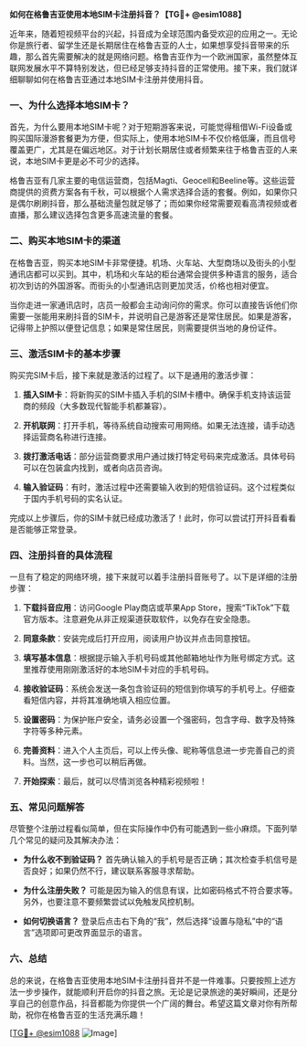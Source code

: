 **如何在格鲁吉亚使用本地SIM卡注册抖音？【TG💪+ @esim1088】**

近年来，随着短视频平台的兴起，抖音成为全球范围内备受欢迎的应用之一。无论你是旅行者、留学生还是长期居住在格鲁吉亚的人士，如果想享受抖音带来的乐趣，那么首先需要解决的就是网络问题。格鲁吉亚作为一个欧洲国家，虽然整体互联网发展水平不算特别发达，但已经足够支持抖音的正常使用。接下来，我们就详细聊聊如何在格鲁吉亚通过本地SIM卡注册并使用抖音。

### 一、为什么选择本地SIM卡？

首先，为什么要用本地SIM卡呢？对于短期游客来说，可能觉得租借Wi-Fi设备或购买国际漫游套餐更为方便，但实际上，使用本地SIM卡不仅价格低廉，而且信号覆盖更广，尤其是在偏远地区。对于计划长期居住或者频繁来往于格鲁吉亚的人来说，本地SIM卡更是必不可少的选择。

格鲁吉亚有几家主要的电信运营商，包括Magti、Geocell和Beeline等。这些运营商提供的资费方案各有千秋，可以根据个人需求选择合适的套餐。例如，如果你只是偶尔刷刷抖音，那么基础流量包就足够了；而如果你经常需要观看高清视频或者直播，那么建议选择包含更多高速流量的套餐。

### 二、购买本地SIM卡的渠道

在格鲁吉亚，购买本地SIM卡非常便捷。机场、火车站、大型商场以及街头的小型通讯店都可以买到。其中，机场和火车站的柜台通常会提供多种语言的服务，适合初次到访的外国游客。而街头的小型通讯店则更加灵活，价格也相对便宜。

当你走进一家通讯店时，店员一般都会主动询问你的需求。你可以直接告诉他们你需要一张能用来刷抖音的SIM卡，并说明自己是游客还是常住居民。如果是游客，记得带上护照以便登记信息；如果是常住居民，则需要提供当地的身份证件。

### 三、激活SIM卡的基本步骤

购买完SIM卡后，接下来就是激活的过程了。以下是通用的激活步骤：

1. **插入SIM卡**：将新购买的SIM卡插入手机的SIM卡槽中。确保手机支持该运营商的频段（大多数现代智能手机都兼容）。
   
2. **开机联网**：打开手机，等待系统自动搜索可用网络。如果无法连接，请手动选择运营商名称进行连接。

3. **拨打激活电话**：部分运营商要求用户通过拨打特定号码来完成激活。具体号码可以在包装盒内找到，或者向店员咨询。

4. **输入验证码**：有时，激活过程中还需要输入收到的短信验证码。这个过程类似于国内手机号码的实名认证。

完成以上步骤后，你的SIM卡就已经成功激活了！此时，你可以尝试打开抖音看看是否能够正常登录。

### 四、注册抖音的具体流程

一旦有了稳定的网络环境，接下来就可以着手注册抖音账号了。以下是详细的注册步骤：

1. **下载抖音应用**：访问Google Play商店或苹果App Store，搜索“TikTok”下载官方版本。注意避免从非正规渠道获取软件，以免存在安全隐患。

2. **同意条款**：安装完成后打开应用，阅读用户协议并点击同意按钮。

3. **填写基本信息**：根据提示输入手机号码或其他邮箱地址作为账号绑定方式。这里推荐使用刚刚激活好的本地SIM卡对应的手机号码。

4. **接收验证码**：系统会发送一条包含验证码的短信到你填写的手机号上。仔细查看短信内容，并将其准确地填入相应位置。

5. **设置密码**：为保护账户安全，请务必设置一个强密码，包含字母、数字及特殊字符等多种元素。

6. **完善资料**：进入个人主页后，可以上传头像、昵称等信息进一步完善自己的资料。当然，这一步也可以稍后再做。

7. **开始探索**：最后，就可以尽情浏览各种精彩视频啦！

### 五、常见问题解答

尽管整个注册过程看似简单，但在实际操作中仍有可能遇到一些小麻烦。下面列举几个常见的疑问及其解决办法：

- **为什么收不到验证码？**
  首先确认输入的手机号是否正确；其次检查手机信号是否良好；如果仍然不行，建议联系客服寻求帮助。

- **为什么注册失败？**
  可能是因为输入的信息有误，比如密码格式不符合要求等。另外，也要注意不要频繁尝试以免触发风控机制。

- **如何切换语言？**
  登录后点击右下角的“我”，然后选择“设置与隐私”中的“语言”选项即可更改界面显示的语言。

### 六、总结

总的来说，在格鲁吉亚使用本地SIM卡注册抖音并不是一件难事。只要按照上述方法一步步操作，就能顺利开启你的抖音之旅。无论是记录旅途的美好瞬间，还是分享自己的创意作品，抖音都能为你提供一个广阔的舞台。希望这篇文章对你有所帮助，祝你在格鲁吉亚的生活充满乐趣！

[[TG💪+ @esim1088](https://t.me/s/esim1088) ![Image](https://i.postimg.cc/4NQfJmqS/Snipaste-2025-05-13-00-14-12.png)]